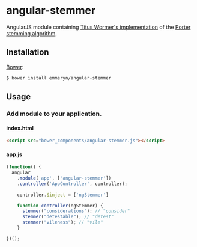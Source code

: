 # angular-stemmer

AngularJS module containing [Titus Wormer's implementation](https://github.com/wooorm/stemmer) of the [Porter stemming algorithm](http://tartarus.org/martin/PorterStemmer/).

## Installation
[Bower](http://bower.io/#install-packages):

```bash
$ bower install emmeryn/angular-stemmer
```

## Usage
### Add module to your application.
#### index.html
```html
<script src="bower_components/angular-stemmer.js"></script>
```

#### app.js
```javascript
(function() {
  angular
    .module('app', ['angular-stemmer'])
    .controller('AppController', controller);

    controller.$inject = ['ngStemmer']

    function controller(ngStemmer) {
      stemmer("considerations"); // "consider"
      stemmer("detestable"); // "detest"
      stemmer("vileness"); // "vile"
    }

})();
```
